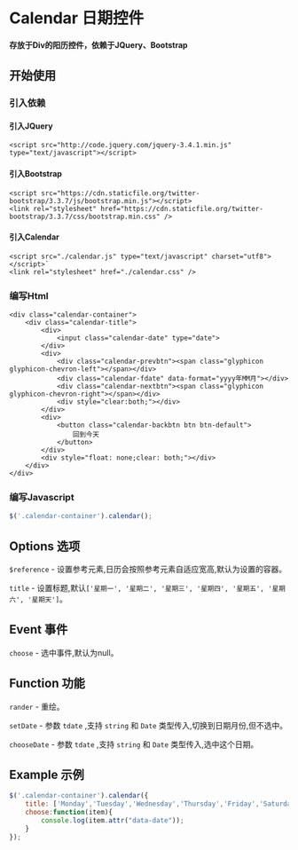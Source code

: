 Calendar 日期控件
===========================

#### 存放于Div的阳历控件，依赖于JQuery、Bootstrap

开始使用
-------

### 引入依赖

#### 引入JQuery

`<script src="http://code.jquery.com/jquery-3.4.1.min.js" type="text/javascript"></script>`

#### 引入Bootstrap

```
<script src="https://cdn.staticfile.org/twitter-bootstrap/3.3.7/js/bootstrap.min.js"></script>
<link rel="stylesheet" href="https://cdn.staticfile.org/twitter-bootstrap/3.3.7/css/bootstrap.min.css" />
```

#### 引入Calendar

```
<script src="./calendar.js" type="text/javascript" charset="utf8"></script>`
<link rel="stylesheet" href="./calendar.css" />
```

### 编写Html

```
<div class="calendar-container">
    <div class="calendar-title">
        <div>
            <input class="calendar-date" type="date">
        </div>
        <div>
            <div class="calendar-prevbtn"><span class="glyphicon glyphicon-chevron-left"></span></div>
            <div class="calendar-fdate" data-format="yyyy年MM月"></div>
            <div class="calendar-nextbtn"><span class="glyphicon glyphicon-chevron-right"></span></div>
            <div style="clear:both;"></div>
        </div>
        <div>
            <button class="calendar-backbtn btn btn-default">
                回到今天
            </button>
        </div>
        <div style="float: none;clear: both;"></div>
    </div>
</div>
```

### 编写Javascript

```js
$('.calendar-container').calendar();
```

Options 选项
-------

`$reference` - 设置参考元素,日历会按照参考元素自适应宽高,默认为设置的容器。

`title` - 设置标题,默认`['星期一', '星期二', '星期三', '星期四', '星期五', '星期六', '星期天']`。

Event 事件
-------

`choose` - 选中事件,默认为null。

Function 功能
-------

`rander` - 重绘。

`setDate` - 参数 `tdate` ,支持 `string` 和 `Date` 类型传入,切换到日期月份,但不选中。

`chooseDate` - 参数 `tdate` ,支持 `string` 和 `Date` 类型传入,选中这个日期。

Example 示例
-------

```js
$('.calendar-container').calendar({
	title: ['Monday','Tuesday','Wednesday','Thursday','Friday','Saturday','Sunday'],
	choose:function(item){
    	console.log(item.attr("data-date"));
    }
});
```